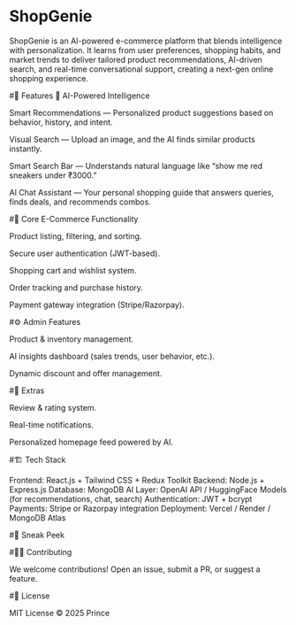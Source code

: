# ShopGenie
ShopGenie is an AI-powered e-commerce platform that blends intelligence with personalization. It learns from user preferences, shopping habits, and market trends to deliver tailored product recommendations, AI-driven search, and real-time conversational support, creating a next-gen online shopping experience.

#🌟 Features
🧠 AI-Powered Intelligence

Smart Recommendations — Personalized product suggestions based on behavior, history, and intent.

Visual Search — Upload an image, and the AI finds similar products instantly.

Smart Search Bar — Understands natural language like “show me red sneakers under ₹3000.”

AI Chat Assistant — Your personal shopping guide that answers queries, finds deals, and recommends combos.

#🛒 Core E-Commerce Functionality

Product listing, filtering, and sorting.

Secure user authentication (JWT-based).

Shopping cart and wishlist system.

Order tracking and purchase history.

Payment gateway integration (Stripe/Razorpay).

#⚙️ Admin Features

Product & inventory management.

AI insights dashboard (sales trends, user behavior, etc.).

Dynamic discount and offer management.

#💬 Extras

Review & rating system.

Real-time notifications.

Personalized homepage feed powered by AI.

#🏗️ Tech Stack

Frontend: React.js + Tailwind CSS + Redux Toolkit
Backend: Node.js + Express.js
Database: MongoDB
AI Layer: OpenAI API / HuggingFace Models (for recommendations, chat, search)
Authentication: JWT + bcrypt
Payments: Stripe or Razorpay integration
Deployment: Vercel / Render / MongoDB Atlas

#📸 Sneak Peek

#🧑‍💻 Contributing

We welcome contributions! Open an issue, submit a PR, or suggest a feature.

#📝 License

MIT License © 2025 Prince
